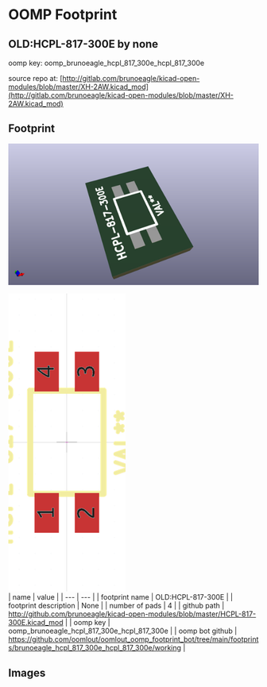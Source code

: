 # OOMP Footprint  
## OLD:HCPL-817-300E  by none  
  
oomp key: oomp_brunoeagle_hcpl_817_300e_hcpl_817_300e  
  
source repo at: [http://gitlab.com/brunoeagle/kicad-open-modules/blob/master/XH-2AW.kicad_mod](http://gitlab.com/brunoeagle/kicad-open-modules/blob/master/XH-2AW.kicad_mod)  
## Footprint  
  
[![working_kicad_pcb_3d.png](working_kicad_pcb_3d_600.png)](working_kicad_pcb_3d.png)  
  
[![working.png](working_600.png)](working.png)  
| name | value | 
| --- | --- | 
| footprint name | OLD:HCPL-817-300E | 
| footprint description | None | 
| number of pads | 4 | 
| github path | http://github.com/brunoeagle/kicad-open-modules/blob/master/HCPL-817-300E.kicad_mod | 
| oomp key | oomp_brunoeagle_hcpl_817_300e_hcpl_817_300e | 
| oomp bot github | https://github.com/oomlout/oomlout_oomp_footprint_bot/tree/main/footprints/brunoeagle_hcpl_817_300e_hcpl_817_300e/working | 
## Images  
